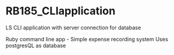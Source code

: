 # RB185_CLIapplication
LS CLI application with server connection for database

Ruby command line app - Simple expense recording system
Uses postgresQL as database
